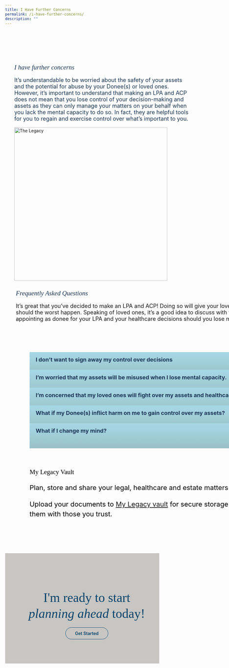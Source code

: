 ```yaml
---
title: I Have Further Concerns
permalink: /i-have-further-concerns/
description: ""
---
```

<style>
/* cyrillic */
@font-face {
  font-family: 'Playfair Display';
  font-style: italic;
  font-weight: 400;
  font-display: swap;
  src: url(https://fonts.gstatic.com/s/playfairdisplay/v30/nuFkD-vYSZviVYUb_rj3ij__anPXDTnohkk7yRZrPJ-M.woff2) format('woff2');
  unicode-range: U+0301, U+0400-045F, U+0490-0491, U+04B0-04B1, U+2116;
}
/* vietnamese */
@font-face {
  font-family: 'Playfair Display';
  font-style: italic;
  font-weight: 400;
  font-display: swap;
  src: url(https://fonts.gstatic.com/s/playfairdisplay/v30/nuFkD-vYSZviVYUb_rj3ij__anPXDTnojUk7yRZrPJ-M.woff2) format('woff2');
  unicode-range: U+0102-0103, U+0110-0111, U+0128-0129, U+0168-0169, U+01A0-01A1, U+01AF-01B0, U+0300-0301, U+0303-0304, U+0308-0309, U+0323, U+0329, U+1EA0-1EF9, U+20AB;
}
/* latin-ext */
@font-face {
  font-family: 'Playfair Display';
  font-style: italic;
  font-weight: 400;
  font-display: swap;
  src: url(https://fonts.gstatic.com/s/playfairdisplay/v30/nuFkD-vYSZviVYUb_rj3ij__anPXDTnojEk7yRZrPJ-M.woff2) format('woff2');
  unicode-range: U+0100-02AF, U+0304, U+0308, U+0329, U+1E00-1E9F, U+1EF2-1EFF, U+2020, U+20A0-20AB, U+20AD-20CF, U+2113, U+2C60-2C7F, U+A720-A7FF;
}
/* latin */
@font-face {
  font-family: 'Playfair Display';
  font-style: italic;
  font-weight: 400;
  font-display: swap;
  src: url(https://fonts.gstatic.com/s/playfairdisplay/v30/nuFkD-vYSZviVYUb_rj3ij__anPXDTnogkk7yRZrPA.woff2) format('woff2');
  unicode-range: U+0000-00FF, U+0131, U+0152-0153, U+02BB-02BC, U+02C6, U+02DA, U+02DC, U+0304, U+0308, U+0329, U+2000-206F, U+2074, U+20AC, U+2122, U+2191, U+2193, U+2212, U+2215, U+FEFF, U+FFFD;
}
/* cyrillic */
@font-face {
  font-family: 'Playfair Display';
  font-style: italic;
  font-weight: 500;
  font-display: swap;
  src: url(https://fonts.gstatic.com/s/playfairdisplay/v30/nuFkD-vYSZviVYUb_rj3ij__anPXDTnohkk7yRZrPJ-M.woff2) format('woff2');
  unicode-range: U+0301, U+0400-045F, U+0490-0491, U+04B0-04B1, U+2116;
}
/* vietnamese */
@font-face {
  font-family: 'Playfair Display';
  font-style: italic;
  font-weight: 500;
  font-display: swap;
  src: url(https://fonts.gstatic.com/s/playfairdisplay/v30/nuFkD-vYSZviVYUb_rj3ij__anPXDTnojUk7yRZrPJ-M.woff2) format('woff2');
  unicode-range: U+0102-0103, U+0110-0111, U+0128-0129, U+0168-0169, U+01A0-01A1, U+01AF-01B0, U+0300-0301, U+0303-0304, U+0308-0309, U+0323, U+0329, U+1EA0-1EF9, U+20AB;
}
/* latin-ext */
@font-face {
  font-family: 'Playfair Display';
  font-style: italic;
  font-weight: 500;
  font-display: swap;
  src: url(https://fonts.gstatic.com/s/playfairdisplay/v30/nuFkD-vYSZviVYUb_rj3ij__anPXDTnojEk7yRZrPJ-M.woff2) format('woff2');
  unicode-range: U+0100-02AF, U+0304, U+0308, U+0329, U+1E00-1E9F, U+1EF2-1EFF, U+2020, U+20A0-20AB, U+20AD-20CF, U+2113, U+2C60-2C7F, U+A720-A7FF;
}
/* latin */
@font-face {
  font-family: 'Playfair Display';
  font-style: italic;
  font-weight: 500;
  font-display: swap;
  src: url(https://fonts.gstatic.com/s/playfairdisplay/v30/nuFkD-vYSZviVYUb_rj3ij__anPXDTnogkk7yRZrPA.woff2) format('woff2');
  unicode-range: U+0000-00FF, U+0131, U+0152-0153, U+02BB-02BC, U+02C6, U+02DA, U+02DC, U+0304, U+0308, U+0329, U+2000-206F, U+2074, U+20AC, U+2122, U+2191, U+2193, U+2212, U+2215, U+FEFF, U+FFFD;
}
/* cyrillic */
@font-face {
  font-family: 'Playfair Display';
  font-style: normal;
  font-weight: 400;
  font-display: swap;
  src: url(https://fonts.gstatic.com/s/playfairdisplay/v30/nuFiD-vYSZviVYUb_rj3ij__anPXDTjYgEM86xRbPQ.woff2) format('woff2');
  unicode-range: U+0301, U+0400-045F, U+0490-0491, U+04B0-04B1, U+2116;
}
/* vietnamese */
@font-face {
  font-family: 'Playfair Display';
  font-style: normal;
  font-weight: 400;
  font-display: swap;
  src: url(https://fonts.gstatic.com/s/playfairdisplay/v30/nuFiD-vYSZviVYUb_rj3ij__anPXDTPYgEM86xRbPQ.woff2) format('woff2');
  unicode-range: U+0102-0103, U+0110-0111, U+0128-0129, U+0168-0169, U+01A0-01A1, U+01AF-01B0, U+0300-0301, U+0303-0304, U+0308-0309, U+0323, U+0329, U+1EA0-1EF9, U+20AB;
}
/* latin-ext */
@font-face {
  font-family: 'Playfair Display';
  font-style: normal;
  font-weight: 400;
  font-display: swap;
  src: url(https://fonts.gstatic.com/s/playfairdisplay/v30/nuFiD-vYSZviVYUb_rj3ij__anPXDTLYgEM86xRbPQ.woff2) format('woff2');
  unicode-range: U+0100-02AF, U+0304, U+0308, U+0329, U+1E00-1E9F, U+1EF2-1EFF, U+2020, U+20A0-20AB, U+20AD-20CF, U+2113, U+2C60-2C7F, U+A720-A7FF;
}
/* latin */
@font-face {
  font-family: 'Playfair Display';
  font-style: normal;
  font-weight: 400;
  font-display: swap;
  src: url(https://fonts.gstatic.com/s/playfairdisplay/v30/nuFiD-vYSZviVYUb_rj3ij__anPXDTzYgEM86xQ.woff2) format('woff2');
  unicode-range: U+0000-00FF, U+0131, U+0152-0153, U+02BB-02BC, U+02C6, U+02DA, U+02DC, U+0304, U+0308, U+0329, U+2000-206F, U+2074, U+20AC, U+2122, U+2191, U+2193, U+2212, U+2215, U+FEFF, U+FFFD;
}
/* cyrillic */
@font-face {
  font-family: 'Playfair Display';
  font-style: normal;
  font-weight: 600;
  font-display: swap;
  src: url(https://fonts.gstatic.com/s/playfairdisplay/v30/nuFiD-vYSZviVYUb_rj3ij__anPXDTjYgEM86xRbPQ.woff2) format('woff2');
  unicode-range: U+0301, U+0400-045F, U+0490-0491, U+04B0-04B1, U+2116;
}
/* vietnamese */
@font-face {
  font-family: 'Playfair Display';
  font-style: normal;
  font-weight: 600;
  font-display: swap;
  src: url(https://fonts.gstatic.com/s/playfairdisplay/v30/nuFiD-vYSZviVYUb_rj3ij__anPXDTPYgEM86xRbPQ.woff2) format('woff2');
  unicode-range: U+0102-0103, U+0110-0111, U+0128-0129, U+0168-0169, U+01A0-01A1, U+01AF-01B0, U+0300-0301, U+0303-0304, U+0308-0309, U+0323, U+0329, U+1EA0-1EF9, U+20AB;
}
/* latin-ext */
@font-face {
  font-family: 'Playfair Display';
  font-style: normal;
  font-weight: 600;
  font-display: swap;
  src: url(https://fonts.gstatic.com/s/playfairdisplay/v30/nuFiD-vYSZviVYUb_rj3ij__anPXDTLYgEM86xRbPQ.woff2) format('woff2');
  unicode-range: U+0100-02AF, U+0304, U+0308, U+0329, U+1E00-1E9F, U+1EF2-1EFF, U+2020, U+20A0-20AB, U+20AD-20CF, U+2113, U+2C60-2C7F, U+A720-A7FF;
}
/* latin */
@font-face {
  font-family: 'Playfair Display';
  font-style: normal;
  font-weight: 600;
  font-display: swap;
  src: url(https://fonts.gstatic.com/s/playfairdisplay/v30/nuFiD-vYSZviVYUb_rj3ij__anPXDTzYgEM86xQ.woff2) format('woff2');
  unicode-range: U+0000-00FF, U+0131, U+0152-0153, U+02BB-02BC, U+02C6, U+02DA, U+02DC, U+0304, U+0308, U+0329, U+2000-206F, U+2074, U+20AC, U+2122, U+2191, U+2193, U+2212, U+2215, U+FEFF, U+FFFD;
}
/* cyrillic */
@font-face {
  font-family: 'Playfair Display';
  font-style: normal;
  font-weight: 800;
  font-display: swap;
  src: url(https://fonts.gstatic.com/s/playfairdisplay/v30/nuFiD-vYSZviVYUb_rj3ij__anPXDTjYgEM86xRbPQ.woff2) format('woff2');
  unicode-range: U+0301, U+0400-045F, U+0490-0491, U+04B0-04B1, U+2116;
}
/* vietnamese */
@font-face {
  font-family: 'Playfair Display';
  font-style: normal;
  font-weight: 800;
  font-display: swap;
  src: url(https://fonts.gstatic.com/s/playfairdisplay/v30/nuFiD-vYSZviVYUb_rj3ij__anPXDTPYgEM86xRbPQ.woff2) format('woff2');
  unicode-range: U+0102-0103, U+0110-0111, U+0128-0129, U+0168-0169, U+01A0-01A1, U+01AF-01B0, U+0300-0301, U+0303-0304, U+0308-0309, U+0323, U+0329, U+1EA0-1EF9, U+20AB;
}
/* latin-ext */
@font-face {
  font-family: 'Playfair Display';
  font-style: normal;
  font-weight: 800;
  font-display: swap;
  src: url(https://fonts.gstatic.com/s/playfairdisplay/v30/nuFiD-vYSZviVYUb_rj3ij__anPXDTLYgEM86xRbPQ.woff2) format('woff2');
  unicode-range: U+0100-02AF, U+0304, U+0308, U+0329, U+1E00-1E9F, U+1EF2-1EFF, U+2020, U+20A0-20AB, U+20AD-20CF, U+2113, U+2C60-2C7F, U+A720-A7FF;
}
/* latin */
@font-face {
  font-family: 'Playfair Display';
  font-style: normal;
  font-weight: 800;
  font-display: swap;
  src: url(https://fonts.gstatic.com/s/playfairdisplay/v30/nuFiD-vYSZviVYUb_rj3ij__anPXDTzYgEM86xQ.woff2) format('woff2');
  unicode-range: U+0000-00FF, U+0131, U+0152-0153, U+02BB-02BC, U+02C6, U+02DA, U+02DC, U+0304, U+0308, U+0329, U+2000-206F, U+2074, U+20AC, U+2122, U+2191, U+2193, U+2212, U+2215, U+FEFF, U+FFFD;
}
@font-face {
font-family: 'proxima_nova_bold';
src: url('http://chodri.com/legacy/src/fonts/Proxima-Nova-Alt-Bold-webfont.woff2') format('woff2');
font-weight: normal;
font-style: normal;
}
@font-face {
font-family: 'Myriad Pro';
src: url('http://chodri.com/legacy/src/fonts/Myriad-Web-Pro-Regular.ttf');
src: url('http://chodri.com/legacy/src/fonts/Myriad-Web-Pro-Regular.ttf') format('truetype');
font-weight: normal;
font-style: normal;
}
.container{
width: 1170px;
margin: 0 auto;
}
section.bp-section {
padding: 0;
}
.action__b h4{
color: #000;
font-size: 24px;
margin-top: 15px;
margin-bottom: 0;
}
.action__b h4 a{
color: #01436b;
} 
section.bp-section .bp-container {
padding-bottom: 0!important;
}
.m-b-80{
margin-bottom: 80px;
}
container-fluid{
width: 100%;
}
ul.accordion ul {
padding-left: 20px;
}
.accordion ul {
margin: 0!important;
}
section.bp-section.is-small.bp-section-pagetitle {
display: none;
}
a.p-button.btn {
border-color: #01436b;
background-color: transparent;
border-radius: 30px;
color: #01436b;
margin-top: 30px;
font-weight: 600;
text-decoration: none;
border: 1px solid #01436b;
padding: 10px 30px;
}
.action_3 h2, .action_3 h2 i {
line-height: 52px;
font-size: 42px;
font-family: 'Playfair Display';
color: #01436b;
margin-bottom: 30px;
    font-weight: 400;
}
section.bp-section .bp-container {
width: 100%!important;
max-width: 100%!important;
padding-top: 0!important;
}
.col.is-8.is-offset-2.print-content {
margin-left: 0;
width: 100%;
}
.col-3 {
width: 25%;
PADDING: 0 15px;
}
.col-8 {
width: 75%;
PADDING: 0 15px;
}
.col-4 {
width: 33.33%;
PADDING: 0 15px;
}
.col-6 {
width: 50%;
PADDING: 0 15px;
}
.col-12 {
width: 100%;
PADDING: 0 15px;
}
.p-t-80 {
padding-top: 80px;
}
.p-b-80{
padding-bottom: 80px;
}
.u-align--center{
text-align:center;
}
.about_bb .inner {
padding: 30px;
background-color: #EBE7E5;
border-radius: 25px;
}
.about_a_b img {
width: 500px;
}
.faq_sect h2 {
color: #1A3554;
font-family: 'Playfair Display'!important;
font-weight: 400;
font-style: italic;
}
.faq_sect p {
margin-top: 10px;
font-size: 18px;
}
.faq_sect {
padding: 0 20px;
}
.about_bb h4 {
color: #1A3554;
font-weight: bold;
margin-bottom: 0;
}
.about_bb p {
margin-top: 10px;
font-size: 18px;
}
.about_a_b h2 {
color: #1A3554;
font-family: 'Playfair Display';
  font-style:italic;
  font-weight: 400;
}
.heading h3 {
margin-bottom: 30px;
color: #000;
}
.m-b-30{
margin-bottom: 30px;
}
.p-t-40{
padding-top:40px;
}
.action_3 {
background-color: #C8C6C3;
}
.accordion ul {
list-style: none;
padding: 0;
}
.accordion ul li {
margin: 0;
}
.action__4 h2{
    color: #000;
         font-family: 'Playfair Display';
    font-weight:400;
}
.action__4 p{
    color: #000;
    font-size: 22px;
line-height: 32px;
}
.accordion ul {
margin: 0;
}
.accordion .toggle{
    display:none;
}
ul.accordion input.toggle:checked + p {
display: block;
font-size: 18px;
}
.accordion ul li label {
position: relative;
color: #1A3554;
display: inline-block;
width: 100%;
line-height: 49px;
text-indent: 20px;
cursor: pointer;
font-weight: bold;
font-size: 18px;
}
.accordion ul li label::before {
width: 100%;
background-image: linear-gradient(#a6d9e5, #9ac0c8);
display: block;
color: #fefefe;
padding: 0.75em;
border-radius: 0.15em;
transition: background 0.3s ease;
margin-bottom: 0;
border-radius: 0;
content: "";
position: absolute;
left: 0;
right: 0;
top: 0;
height: 55px;
z-index: -1;
}
a.play_btn {
position: absolute;
left: 0;
right: 0;
top: 50%;
z-index: 99999;
width: 120px;
height: 120px;
margin: 0 auto;
margin-top: -60px;
}
    ul.accordion ul ul {
padding-left: 45px;
}
        .inner > ul > li:not(:last-child) {
margin-bottom:15px;
}
.about_a_b {
display: flex;
align-items: center;
}
    .content ul > li:last-child {
margin-bottom: 0;
}
.video_acc .inner {
position: relative;
}
.about_a_b p {
color: #1A3554;
font-size: 18px;
}
.content a{
    color: #1A3554!important;
}
    .accordion ul .inner::after{
content: "+";
width: 25px;
height: 25px;
background-color: #fff;
display: inline-block;
text-align: center;
border-radius: 50%;
position: absolute;
right: 20px;
top: 14px;
color: #1A3554;
text-indent: 0;
line-height: 25px;
    z-index: 11;
}
ul.accordion input.toggle:checked + .inner::after {
content: "-";
}
ul.accordion input.toggle:checked + .inner {
height: auto;
padding: 45px 20px;
}
.accordion ul .inner {
overflow: hidden;
margin-top: 0;
background-color: #EBE7E5;
margin-top: 6px;
height: 0;
padding: 0 20px;
transition: all ease-in-out .3s;
    -webkit-transition: all ease-in-out .3s;
 text-indent: 0;
}
.accordion ul .inner p, .accordion ul .inner li {
 font-weight: 500;
font-size: 15px;
  color: #1A3554;
margin-top: 0;
line-height: 30px;
font-size: 18px;
}
.accordion ul .inner h4 {
 font-weight: bold;
font-size: 22px;
  color: #1A3554;
  margin-top: 0;
  margin-bottom: 0;
}
.p-lr-50{
padding: 0 50px;
}
    section.action__4 {
position: relative;
}
.action__4::before {
content: "";
position: absolute;
left: 30px;
bottom: -7px;
width: 200px;
background-position: center;
background-size: contain;
background-repeat: no-repeat;
background-image: url(https://i.imgur.com/ymZBFhy.png);
z-index: -1;
height: 200px;
}
section.action__4 .container::after {
content: "";
position: absolute;
right: 0;
top: 0;
width: 300px;
height: 200px;
background-size: contain;
background-repeat: no-repeat;
background-image: url(https://i.imgur.com/4gIO8gl.png);
}
.container  {
position: relative;
}
    .heading  {
position: relative;
}
.heading::after {
content: "";
position: absolute;
right: -50px;
top: -28px;
width: 300px;
height: 200px;
background-size: contain;
background-repeat: no-repeat;
background-image: url(https://i.imgur.com/AxzRdOk.png);
}
@media(max-width: 767px){
.heading::after{
display:none;
}
    section.action__4 .container{
display:none;
}
.action__4{
display:none;
}
    .p-lr-50{
padding: 0;
}
.action_3 h2,.action_3 h2 i {
    line-height: 38px;
    font-size: 28px;
}
html {
overflow-x: hidden;
}
.about_a_b:first-child {
margin-bottom: 30px;
}
.container {
width: 100%;
padding: 0 15px;
}
        .col-3 {
width: 100%;
}
    .col-8 {
width: 100%;
}
.col-4 {
width: 100%;
}
    .col-6 {
width: 100%;
}
    .col-12 {
width: 100%;
}
.action_3 {
background-color: #C7C6C2;
}
    .accordion ul li label {
    line-height: 29px;
    text-indent: 0;
    font-size: 15px;
    padding: 0 15px;
    padding-right: 35px;
}
	.accordion > li {
    background: linear-gradient(#a6d9e5, #9ac0c8);
    margin-bottom: 10px!important;
}
        .faq_sect {
    padding: 0 15px;
}
ul.accordion input.toggle:checked + .inner {
    padding: 15px 0;
}
    .accordion ul .inner p, .accordion ul .inner li {
    font-size: 15px;
}
    section.accordion {
    margin-bottom: 50px;
}
    .accordion ul .inner::after {
    right: 5px;
        top: 5px;
}
        .accordion ul li label::before {
    height: unset;
    bottom: 0;
}
.accordion ul .inner {
	background-color: transparent;
    padding: 0;
}
	.col.is-8.is-offset-2.print-content {
    padding: 0;
}
	section.bp-section .bp-container > .row {
    margin: 0;
}
}
@media(min-width: 767px)and (max-width: 1140px){
.container {
padding: 0 15px;
}
	.col.is-8.is-offset-2.print-content {
    padding: 0;
}
	section.bp-section .bp-container > .row {
    margin: 0;
}
}
</style>
<section class="about_ac">
<div class="container">
  <div class="row p-t-80">
    <div class="col-6 about_a_b">
        <div class="inner">
            <h2>I have further concerns</h2>
            <p>It’s understandable to be worried about the safety of your assets and the potential for abuse by your Donee(s) or loved ones. However, it’s important to understand that making an LPA and ACP does not mean that you lose control of your decision-making and assets as they can only manage your matters on your behalf when you lack the mental capacity to do so. In fact, they are helpful tools for you to regain and exercise control over what’s important to you.</p>
        </div>
    </div>
    <div class="col-6 about_a_b">
        <img src="https://i.imgur.com/if4UL7S.png" alt="The Legacy">
    </div>
    </div>
        <div style="position: relative;" class="row">
        <div class="faq_sect">
            <div class="inner">
            <h2>Frequently Asked Questions</h2>
            <p>It’s great that you’ve decided to make an LPA and ACP! Doing so will give your loved ones the certainty of knowing your preferences should the worst happen.
            Speaking of loved ones, it’s a good idea to discuss with them your choices, particularly on who you are appointing as donee for your LPA and your healthcare decisions should you lose mental capacity.</p>
       </div></div>
  </div>
</div>
</section>
<section class="accordion p-t-80">
<div class="container">
            <div class="row p-lr-50">
            <div class="col-12 accordion_b">
            <ul class="accordion">
                    <li>
                        <label for="accordion_1">
                            <input type="radio" name="accordion" id="accordion_1" class="toggle">I don’t want to sign away my control over decisions
                            <div class="inner">
                        <ul>
                            <p>It’s a common misconception that making an LPA and ACP means signing away your autonomy and assets, but that’s not the case.
                            </p><li><b>LPA</b><br>
                            <p>Making an LPA means giving your Donee(s) powers over your personal welfare and property and affairs only when you lack the mental capacity to manage your affairs. Donee(s) do not have the authority to manage your matters for you when you have or have regained mental capacity.</p><p></p></li>
                            <li><b>ACP</b><br>
                            <p>When you make an ACP, you are communicating your personal values and healthcare preferences to your loved ones and medical team. By appointing a nominated healthcare spokesperson, you are regaining control of your future healthcare and personal care needs by putting it into writing. This ensures that your recorded wishes are respected and your interests are protected by all parties involved.</p></li>
                                                                </ul>
                            </div>
                        </label>
                    </li>
                    <li>
                        <label for="accordion_2">
                            <input type="radio" name="accordion" id="accordion_2" class="toggle">I’m worried that my assets will be misused when I lose mental capacity. 
                                <div class="inner">
                        <ul>
                            <li><b>LPA</b>
                                                                <ul>
                            <li>The misappropriation of assets is a valid concern. That’s why it’s important to choose a Donee you trust. With the option to appoint more than one Donee and specifications on how they should make decisions – the risk of misuse is greatly reduced. Additionally, Donees are legally obligated to act in your best interests and can be prosecuted for any misuse of your assets.</li>
                           <li>Any individual can report a Donee to the Office of the Public Guardian if there is suspected abuse. An application can be made to the Court to remove the Donee’s appointment in the LPA if the Donee:</li>
                                <li>Is found to have abused his or her powers granted in the LPA</li>
                                <li>Used fraud or undue pressure to persuade the Donor to make the LPA</li>
                                <li>Does not act in the Donor’s best interests</li>
                                <li>If a Donee abuses his or her power, he or she may face severe penalties (e.g. fine or imprisonment, under section 42 of the Mental Capacity Act).</li>
                                                                </ul></li>
                                                                        </ul>
                            </div>
                        </label>
                    </li>
                    <li>
                        <label for="accordion_3">
                            <input type="radio" name="accordion" id="accordion_3" class="toggle">I’m concerned that my loved ones will fight over my assets and healthcare decisions.
                                <div class="inner">
                        <ul>
                            <li>Making an LPA and ACP can actually help reduce the likelihood of family disputes. By clearly specifying your wishes for your future healthcare and personal care needs, you can help prevent disagreements among family members.</li>
                            <li>Additionally, appointing a Donee to make decisions on your behalf can help reduce the stress and tension that can arise when family members disagree on important decisions.</li>
                                                                        </ul>
                            </div>
                        </label>
                    </li>
                    <li>
                        <label for="accordion_4">
                            <input type="radio" name="accordion" id="accordion_4" class="toggle">What if my Donee(s) inflict harm on me to gain control over my assets?
                                <div class="inner">
                        <ul>
                            <li>There are safeguards provided in the Mental Capacity Act to protect people who lack mental capacity:</li>
                                <li>The Public Guardian, which is supported by the Office of the Public Guardian, has supervisory and investigative powers, including looking into alleged abuses or misuse of powers. Where the Public Guardian finds that the Donee has not behaved in the best interests of the person lacking in capacity, the Public Guardian may apply to Court to revoke the power of that Donee.<br>
                                                                        <ul>
                                <li>The Act prohibits certain decisions (e.g. excluded decisions) from being made on behalf of persons who lack capacity.</li>
                                <li>To encourage reporting of suspected abuse, caregivers are provided with whistle-blowing protection.</li>
                                <li>The Act also makes the ill-treatment of persons who lack capacity a criminal offence.</li></ul></li>
                            <li>To supplement the aforementioned Mental Capacity Act, Donors can also include specific instructions and limitations in their LPA to guide their Donee’s decision-making, and the Donee must seek the Court’s approval before making any decisions that are not covered by the LPA.</li>
                                                        </ul>
                            </div>
                                    </label>
                            </li>
                <li>
                        <label for="accordion_5">
                            <input type="radio" name="accordion" id="accordion_5" class="toggle">What if I change my mind?
                                <div class="inner">
                        <ul>
                            <p>Your LPA and ACP are not set in stone. You have the liberty to update or change your LPA and ACP at any given time, provided you have the mental capacity to do so.</p>
                            <li><b>LPA</b>
                                                                <ul>
                            <li>To change the terms of an existing LPA, the Donor must revoke their registered LPA and make a new one.</li>
                            <li>The Donor can then choose to appoint the same Donee or a different one in the new LPA.</li>
                            <li>The Donor can also make changes to the scope of authority or instructions provided to the Donee.</li>
                            <li> The Donor can revoke their LPA by submitting a revocation form to the Office of the Public Guardian.</li>
                            <li>It costs $30 to revoke a registered LPA.</li>
                                                                    </ul></li>
                            <li><b>ACP</b>
                                                                <ul>
                            <li>You should review your ACP:
                                </li><li> When your preferences change</li>
                                <li>At every significant life stage or milestone</li>
                                <li>After a medical diagnosis of life-limiting illness</li>
                                <li>After a significant change in your functional ability that may affect your daily activities later in life.</li>
                            <li>You are encouraged to keep your loved ones and healthcare team updated through ongoing conversations when you review your ACP.</li>
                            <li>Contact your ACP facilitator for help updating your ACP.
                        </li>
                                                                </ul>
                                                                </li>
                                                                    </ul>
                            </div>
                        </label>
                    </li>
                </ul>
        </div>
</div>
</div>
</section>

<section class="action__4">
<div style="padding-top: 60px; padding-bottom: 90px" class="container">
    <div class="row p-lr-50">
    </div>
    <div class="row p-lr-50">
        <div class="col-8">
            <div class="inner">
            <h2>My Legacy Vault</h2>
            <p>Plan, store and share your legal, healthcare and estate matters securely.</p> 
            <p>Upload your documents to <a href="https://mylegacy.life.gov.sg/vault/" class="read-more">My Legacy vault</a> for secure storage and share them with those you trust.</p>
            </div>
        </div>
    </div>
</div>
</section>
<section style="width:100%" class="action__">
<div style="padding-top: 60px; padding-bottom: 90px" class="container-fluid action_3">
    <div class="row">
        <div class="col-12 action3_b u-align--center">
            <h2>I'm ready to start <br><strong><i>planning ahead</i></strong> today!</h2>
            <a class="btn p-button" href="https://mylegacy.life.gov.sg/find-a-service/lpa-acp/">Get Started</a>
        </div>
    </div>
</div>
</section>